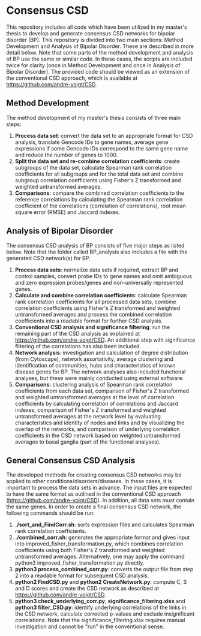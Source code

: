 # Consensus CSD

This repository includes all code which have been utilized in my master's thesis to develop and generate consensus CSD networks for bipolar disorder (BP). This repository is divided into two main sections: Method Development and Analysis of Bipolar Disorder. These are described in more detail below. Note that some parts of the method development and analysis of BP use the same or similar code. In these cases, the scripts are included twice for clarity (once in Method Development and once in Analysis of Bipolar Disorder).
The provided code should be viewed as an extension of the conventional CSD approach, which is available at https://github.com/andre-voigt/CSD.

## Method Development
The method development of my master's thesis consists of three main steps:
1. **Process data set**: convert the data set to an appropriate format for CSD analysis, translate Gencode IDs to gene names, average gene expressions if some Gencode IDs correspond to the same gene name and reduce the number of genes to 1000.
2. **Split the data set and re-combine correlation coefficients**: create subgroups of the data set, calculate Spearman rank correlation coefficients for all subgroups and for the total data set and combine subgroup correlation coefficients using Fisher's Z transformed and weighted untransformed averages.
3. **Comparisons**: compare the combined correlation coefficients to the reference correlations by calculating the Spearman rank correlation coefficient of the correlations (correlation of correlations), root mean square error (RMSE) and Jaccard indexes.

## Analysis of Bipolar Disorder
The consensus CSD analysis of BP consists of five major steps as listed below. Note that the folder called BP_analysis also includes a file with the generated CSD network(s) for BP.
1. **Process data sets**: normalize data sets if required, extract BP and control samples, convert probe IDs to gene names and omit ambiguous and zero expression probes/genes and non-universally represented genes.
2. **Calculate and combine correlation coefficients**: calculate Spearman rank correlation coefficients for all processed data sets, combine correlation coefficients using Fisher's Z transformed and weighted untransformed averages and process the combined correlation coefficients into a readable format for further CSD analysis.
3. **Conventional CSD analysis and significance filtering**: run the remaining part of the CSD analysis as explained at https://github.com/andre-voigt/CSD. An additional step with significance filtering of the correlations has also been included. 
4. **Network analysis**: investigation and calculation of degree distribution (from Cytoscape), network assortativity, average clustering and identification of communities, hubs and characteristics of known disease genes for BP. The network analyses also included functional analyses, but these were mainly conducted using external software.
5. **Comparisons**: clustering analysis of Spearman rank correlation coefficients from each data set, comparison of Fisher's Z transformed and weighted untransformed averages at the level of correlation coefficients by calculating correlation of correlations and Jaccard indexes, comparison of Fisher's Z transformed and weighted untransformed averages at the network level by evaluating characteristics and identity of nodes and links and by visualizing the overlap of the networks, and comparison of underlying correlation coefficients in the CSD network based on weighted untransformed averages to basal ganglia (part of the functional analyses).

## General Consensus CSD Analysis
The developed methods for creating consensus CSD networks may be applied to other conditions/disorders/diseases. In these cases, it is important to process the data sets in advance. The input files are expected to have the same format as outlined in the conventional CSD approach (https://github.com/andre-voigt/CSD). In addition, all data sets must contain the same genes. In order to create a final consensus CSD network, the following commands should be run:
1. **./sort_and_FindCorr.sh**: sorts expression files and calculates Spearman rank correlation coefficients.
2. **./combined_corr.sh**: generates the appropriate format and gives input into improved_fisher_transformation.py, which combines correlation coefficients using both Fisher's Z transformed and weighted untransformed averages. Alternatively, one may apply the command python3 improved_fisher_transformation.py directly.
3. **python3 process_combined_corr.py**: converts the output file from step 2 into a readable format for subsequent CSD analysis.
4. **python2 FindCSD.py** and **python2 CreateNetwork.py**: compute C, S and D scores and create the CSD network as described at https://github.com/andre-voigt/CSD.
5. **python3 check_underlying_corr.py**, **significance_filtering.xlsx** and **python3 filter_CSD.py**: identify underlying correlations of the links in the CSD network, calculate corrected p-values and exclude insignificant correlations. Note that the significance_filtering.xlsx requires manual investigation and cannot be "run" in the conventional sense. 

